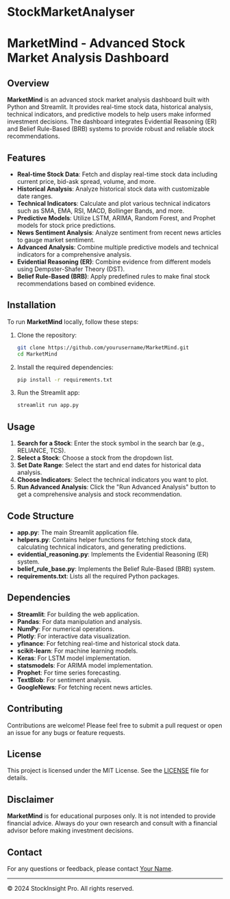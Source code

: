 # StockMarketAnalyser
# MarketMind - Advanced Stock Market Analysis Dashboard

## Overview

**MarketMind** is an advanced stock market analysis dashboard built with Python and Streamlit. It provides real-time stock data, historical analysis, technical indicators, and predictive models to help users make informed investment decisions. The dashboard integrates Evidential Reasoning (ER) and Belief Rule-Based (BRB) systems to provide robust and reliable stock recommendations.

## Features

- **Real-time Stock Data**: Fetch and display real-time stock data including current price, bid-ask spread, volume, and more.
- **Historical Analysis**: Analyze historical stock data with customizable date ranges.
- **Technical Indicators**: Calculate and plot various technical indicators such as SMA, EMA, RSI, MACD, Bollinger Bands, and more.
- **Predictive Models**: Utilize LSTM, ARIMA, Random Forest, and Prophet models for stock price predictions.
- **News Sentiment Analysis**: Analyze sentiment from recent news articles to gauge market sentiment.
- **Advanced Analysis**: Combine multiple predictive models and technical indicators for a comprehensive analysis.
- **Evidential Reasoning (ER)**: Combine evidence from different models using Dempster-Shafer Theory (DST).
- **Belief Rule-Based (BRB)**: Apply predefined rules to make final stock recommendations based on combined evidence.

## Installation

To run **MarketMind** locally, follow these steps:

1. Clone the repository:
   ```bash
   git clone https://github.com/yourusername/MarketMind.git
   cd MarketMind
   ```

2. Install the required dependencies:
   ```bash
   pip install -r requirements.txt
   ```

3. Run the Streamlit app:
   ```bash
   streamlit run app.py
   ```

## Usage

1. **Search for a Stock**: Enter the stock symbol in the search bar (e.g., RELIANCE, TCS).
2. **Select a Stock**: Choose a stock from the dropdown list.
3. **Set Date Range**: Select the start and end dates for historical data analysis.
4. **Choose Indicators**: Select the technical indicators you want to plot.
5. **Run Advanced Analysis**: Click the "Run Advanced Analysis" button to get a comprehensive analysis and stock recommendation.

## Code Structure

- **app.py**: The main Streamlit application file.
- **helpers.py**: Contains helper functions for fetching stock data, calculating technical indicators, and generating predictions.
- **evidential_reasoning.py**: Implements the Evidential Reasoning (ER) system.
- **belief_rule_base.py**: Implements the Belief Rule-Based (BRB) system.
- **requirements.txt**: Lists all the required Python packages.

## Dependencies

- **Streamlit**: For building the web application.
- **Pandas**: For data manipulation and analysis.
- **NumPy**: For numerical operations.
- **Plotly**: For interactive data visualization.
- **yfinance**: For fetching real-time and historical stock data.
- **scikit-learn**: For machine learning models.
- **Keras**: For LSTM model implementation.
- **statsmodels**: For ARIMA model implementation.
- **Prophet**: For time series forecasting.
- **TextBlob**: For sentiment analysis.
- **GoogleNews**: For fetching recent news articles.

## Contributing

Contributions are welcome! Please feel free to submit a pull request or open an issue for any bugs or feature requests.

## License

This project is licensed under the MIT License. See the [LICENSE](LICENSE) file for details.

## Disclaimer

**MarketMind** is for educational purposes only. It is not intended to provide financial advice. Always do your own research and consult with a financial advisor before making investment decisions.

## Contact

For any questions or feedback, please contact [Your Name](mailto:your.email@example.com).

---

© 2024 StockInsight Pro. All rights reserved.
